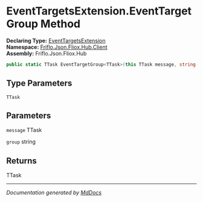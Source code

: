 ﻿<!--  
  <auto-generated>   
    The contents of this file were generated by a tool.  
    Changes to this file may be list if the file is regenerated  
  </auto-generated>   
-->

# EventTargetsExtension.EventTargetGroup Method

**Declaring Type:** [EventTargetsExtension](../index.md)  
**Namespace:** [Friflo.Json.Fliox.Hub.Client](../../index.md)  
**Assembly:** Friflo.Json.Fliox.Hub

```csharp
public static TTask EventTargetGroup<TTask>(this TTask message, string group);
```

## Type Parameters

`TTask`

## Parameters

`message`  TTask

`group`  string

## Returns

TTask

___

*Documentation generated by [MdDocs](https://github.com/ap0llo/mddocs)*
